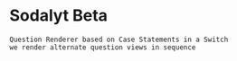 # Sodalyt Beta 

```
Question Renderer based on Case Statements in a Switch
we render alternate question views in sequence
``` 